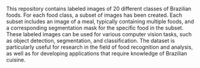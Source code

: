 This repository contains labeled images of 20 different classes of Brazilian foods. For each food class, a subset of images has been created. Each subset includes an image of a meal, typically containing multiple foods, and a corresponding segmentation mask for the specific food in the subset. These labeled images can be used for various computer vision tasks, such as object detection, segmentation, and classification. The dataset is particularly useful for research in the field of food recognition and analysis, as well as for developing applications that require knowledge of Brazilian cuisine.
